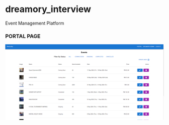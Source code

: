 # dreamory_interview

Event Management Platform

### PORTAL PAGE

![alt text](https://github.com/salikzquidz/dreamory_interview/blob/main/appendix/portal.png?raw=true)
